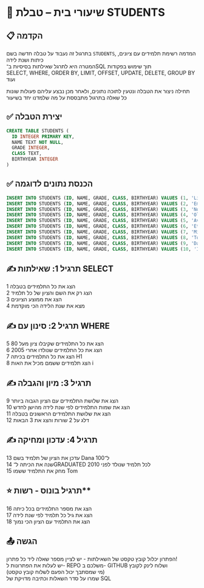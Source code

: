 # 🧠 שיעורי בית – טבלת STUDENTS

## 📋 הקדמה

בתרגול זה נעבוד על טבלה חדשה בשם `STUDENTS`, המדמה רשימת תלמידים עם ציונים, כיתות ושנת לידה  
המטרה היא לתרגל שאילתות בסיסיות ב־SQL תוך שימוש בפקודות  
SELECT, WHERE, ORDER BY, LIMIT, OFFSET, UPDATE, DELETE, GROUP BY ועוד  

תחילה ניצור את הטבלה ונטעין לתוכה נתונים, ולאחר מכן נבצע עליהם פעולות שונות  
כל שאלה בתרגול מתבססת על מה שלמדנו יחד בשיעור

## ✅ יצירת הטבלה

```sql
CREATE TABLE STUDENTS (
  ID INTEGER PRIMARY KEY,
  NAME TEXT NOT NULL,
  GRADE INTEGER,
  CLASS TEXT,
  BIRTHYEAR INTEGER
)
```

## ✅ הכנסת נתונים לדוגמה

```sql
INSERT INTO STUDENTS (ID, NAME, GRADE, CLASS, BIRTHYEAR) VALUES (1, 'Liam', 95, 'H1', 2010)
INSERT INTO STUDENTS (ID, NAME, GRADE, CLASS, BIRTHYEAR) VALUES (2, 'Emma', 88, 'H2', 2011)
INSERT INTO STUDENTS (ID, NAME, GRADE, CLASS, BIRTHYEAR) VALUES (3, 'Noah', 76, 'W1', 2009)
INSERT INTO STUDENTS (ID, NAME, GRADE, CLASS, BIRTHYEAR) VALUES (4, 'Olivia', 83, 'W2', 2008)
INSERT INTO STUDENTS (ID, NAME, GRADE, CLASS, BIRTHYEAR) VALUES (5, 'Ava', 91, 'H1', 2010)
INSERT INTO STUDENTS (ID, NAME, GRADE, CLASS, BIRTHYEAR) VALUES (6, 'Ethan', 67, 'Z1', 2007)
INSERT INTO STUDENTS (ID, NAME, GRADE, CLASS, BIRTHYEAR) VALUES (7, 'Mia', 72, 'W1', 2009)
INSERT INTO STUDENTS (ID, NAME, GRADE, CLASS, BIRTHYEAR) VALUES (8, 'Tom', 55, 'H2', 2012)
INSERT INTO STUDENTS (ID, NAME, GRADE, CLASS, BIRTHYEAR) VALUES (9, 'Dana', 89, 'W2', 2010)
INSERT INTO STUDENTS (ID, NAME, GRADE, CLASS, BIRTHYEAR) VALUES (10, 'Isaac', 78, 'Z1', 2006)
```

## ✍️ תרגיל 1: שאילתות SELECT

1 הצג את כל התלמידים בטבלה  
2 הצג רק את השם והציון של כל תלמיד  
3 הצג את ממוצע הציונים  
4 מצא את שנת הלידה הכי מוקדמת  

## ✍️ תרגיל 2: סינון עם WHERE

5 הצג את כל התלמידים שקיבלו ציון מעל 80  
6 הצג את כל התלמידים שנולדו אחרי 2005  
7 הצג את כל התלמידים בכיתה H1  
8 הצג תלמידים ששמם מכיל את האות i  

## ✍️ תרגיל 3: מיון והגבלה

9 הצג את שלושת התלמידים עם הציון הגבוה ביותר  
10 הצג את שמות התלמידים לפי שנת לידה מהישן לחדש  
11 הצג את שלושת התלמידים הראשונים בטבלה  
12 דלג על 2 שורות והצג את 3 הבאות  

## ✍️ תרגיל 4: עדכון ומחיקה

13 עדכן את הציון של תלמיד בשם Dana ל־100  
14 שנה את הכיתה ל־GRADUATED לכל תלמיד שנולד לפני 2010  
15 מחק את התלמיד ששמו Tom  

## ⭐ תרגיל בונוס - רשות**

16 הצג את מספר התלמידים בכל כיתה  
17 הצג את גיל כל תלמיד לפי שנת לידה  
18 הצג את התלמיד עם הציון הכי נמוך  

## 📤 הגשה
הפתרון יכלול קובץ טקסט של השאילתות - יש לציין מספר שאלה ליד כל פתרון!  
יש לעלות את הפתרונות ל- REPO משלכם ב- GITHUB ושלוח לינק לקובץ   
(מי שמסתבך יכול הפעם לשלוח קובץ טקסט)  
שמרו על סדר השאלות וכתיבה מדויקת של SQL  

